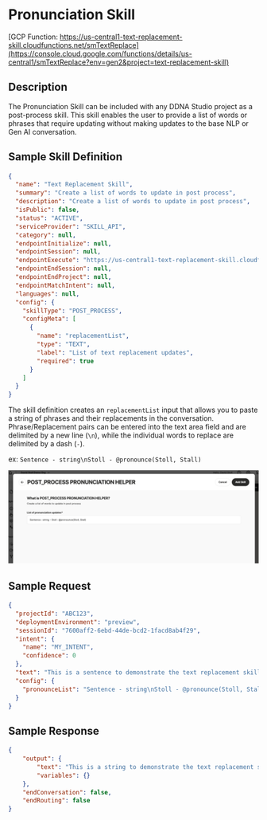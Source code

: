 # Pronunciation Skill

[GCP Function: https://us-central1-text-replacement-skill.cloudfunctions.net/smTextReplace](https://console.cloud.google.com/functions/details/us-central1/smTextReplace?env=gen2&project=text-replacement-skill)

## Description

The Pronunciation Skill can be included with any DDNA Studio project as a post-process skill. This skill enables the user to provide a list of words or phrases that require updating without making updates to the base NLP or Gen AI conversation. 

## Sample Skill Definition
```json
{
  "name": "Text Replacement Skill",
  "summary": "Create a list of words to update in post process",
  "description": "Create a list of words to update in post process",
  "isPublic": false,
  "status": "ACTIVE",
  "serviceProvider": "SKILL_API",
  "category": null,
  "endpointInitialize": null,
  "endpointSession": null,
  "endpointExecute": "https://us-central1-text-replacement-skill.cloudfunctions.net/smTextReplace",
  "endpointEndSession": null,
  "endpointEndProject": null,
  "endpointMatchIntent": null,
  "languages": null,
  "config": {
    "skillType": "POST_PROCESS",
    "configMeta": [
      {
        "name": "replacementList",
        "type": "TEXT",
        "label": "List of text replacement updates",
        "required": true
      }
    ]
  }
}
```

The skill definition creates an `replacementList` input that allows you to paste a string of phrases and their replacements in the conversation. Phrase/Replacement pairs can be entered into the text area field and are delimited by a new line (`\n`), while the individual words to replace are delimited by a dash (`-`).

ex: `Sentence - string\nStoll - @pronounce(Stoll, Stall)`

![](./images/skill-connect.png)

## Sample Request
```json
{
  "projectId": "ABC123",
  "deploymentEnvironment": "preview",
  "sessionId": "7600aff2-6ebd-44de-bcd2-1facd8ab4f29",
  "intent": {
    "name": "MY_INTENT",
    "confidence": 0
  },
  "text": "This is a sentence to demonstrate the text replacement skill, developed by David Stoll at Soul Machines.",
  "config": {
    "pronounceList": "Sentence - string\nStoll - @pronounce(Stoll, Stall)"
  }
}
```
## Sample Response
```json
{
    "output": {
        "text": "This is a string to demonstrate the text replacement skill, developed by David @pronounce(Stoll, Stall) at Soul Machines.",
        "variables": {}
    },
    "endConversation": false,
    "endRouting": false
}
```